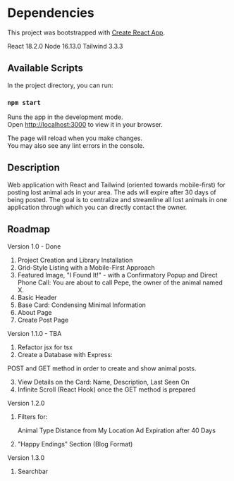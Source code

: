 # Dependencies

This project was bootstrapped with [Create React App](https://github.com/facebook/create-react-app).

React 18.2.0
Node 16.13.0
Tailwind 3.3.3

## Available Scripts

In the project directory, you can run:

### `npm start`

Runs the app in the development mode.\
Open [http://localhost:3000](http://localhost:3000) to view it in your browser.

The page will reload when you make changes.\
You may also see any lint errors in the console.

## Description

Web application with React and Tailwind (oriented towards mobile-first) for posting lost animal ads in your area. The ads will expire after 30 days of being posted. The goal is to centralize and streamline all lost animals in one application through which you can directly contact the owner.

## Roadmap

Version 1.0 - Done

1. Project Creation and Library Installation
2. Grid-Style Listing with a Mobile-First Approach
3. Featured Image, "I Found It!" - with a Confirmatory Popup and Direct Phone Call: You are about to call Pepe, the owner of the animal named X.
4. Basic Header
5. Base Card: Condensing Minimal Information
6. About Page
7. Create Post Page

Version 1.1.0 - TBA

1. Refactor jsx for tsx
2. Create a Database with Express:

POST and GET method in order to create and show animal posts.
    
3. View Details on the Card: Name, Description, Last Seen On
4. Infinite Scroll (React Hook) once the GET method is prepared

Version 1.2.0

1. Filters for:

    Animal Type
    Distance from My Location
    Ad Expiration after 40 Days

2. "Happy Endings" Section (Blog Format)

Version 1.3.0

1. Searchbar